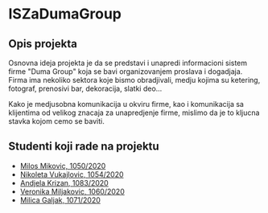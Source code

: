 # ISZaDumaGroup

## Opis projekta

Osnovna ideja projekta je da se predstavi i unapredi informacioni sistem firme "Duma Group" koja se bavi organizovanjem proslava i dogadjaja.
Firma ima nekoliko sektora koje bismo obradjivali, medju kojima su ketering, fotograf, prenosivi bar, dekoracija, slatki deo...

Kako je medjusobna komunikacija u okviru firme, kao i komunikacija sa klijentima od velikog znacaja za unapredjenje firme, mislimo da je to kljucna stavka kojom cemo se baviti.

## Studenti koji rade na projektu


- [Milos Mikovic, 1050/2020](https://github.com/milosmikovic)
- [Nikoleta Vukajlovic, 1054/2020](https://github.com/nikoleta-vukajlovic)
- [Andjela Krizan, 1083/2020](https://github.com/endzikri)
- [Veronika Miljakovic, 1060/2020](https://github.com/veronika1996)
- [Milica Galjak, 1071/2020](https://github.com/milicagaljak)
